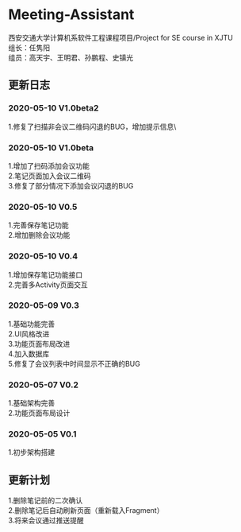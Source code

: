 # Meeting-Assistant
西安交通大学计算机系软件工程课程项目/Project for SE course in XJTU\
组长：任隽阳\
组员：高天宇、王明君、孙鹏程、史镇光

## 更新日志
### 2020-05-10 V1.0beta2
1.修复了扫描非会议二维码闪退的BUG，增加提示信息\

### 2020-05-10 V1.0beta
1.增加了扫码添加会议功能\
2.笔记页面加入会议二维码\
3.修复了部分情况下添加会议闪退的BUG

### 2020-05-10 V0.5
1.完善保存笔记功能\
2.增加删除会议功能

### 2020-05-10 V0.4
1.增加保存笔记功能接口\
2.完善多Activity页面交互

### 2020-05-09 V0.3
1.基础功能完善\
2.UI风格改进\
3.功能页面布局改进\
4.加入数据库\
5.修复了会议列表中时间显示不正确的BUG

### 2020-05-07 V0.2
1.基础架构完善\
2.功能页面布局设计

### 2020-05-05 V0.1
1.初步架构搭建

## 更新计划
1.删除笔记前的二次确认\
2.删除笔记后自动刷新页面（重新载入Fragment）\
3.将来会议通过推送提醒
